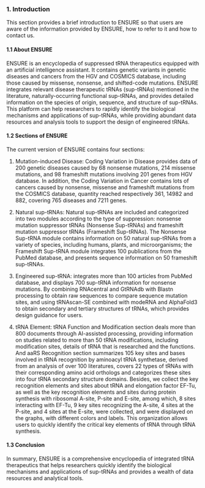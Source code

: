 ### 1. Introduction

This section provides a brief introduction to ENSURE so that users are aware of the information provided by ENSURE, how to refer to it and how to contact us\.

#### 1.1 About ENSURE

ENSURE is an encyclopedia of suppressed tRNA therapeutics equipped with an artificial intelligence assistant\. It contains genetic variants in genetic diseases and cancers from the HGV and COSMICS database, including those caused by missense, nonsense, and shifted\-code mutations\. ENSURE integrates relevant disease therapeutic tRNAs \(sup\-tRNAs\) mentioned in the literature, naturally\-occurring functional sup\-tRNAs, and provides detailed information on the species of origin, sequence, and structure of sup\-tRNAs\. This platform can help researchers to rapidly identify the biological mechanisms and applications of sup\-tRNAs, while providing abundant data resources and analysis tools to support the design of engineered tRNAs\.

#### 1.2 Sections of ENSURE

The current version of ENSURE contains four sections:

1. Mutation-induced Disease: Coding Variation in Disease provides data of 200 genetic diseases caused by 68 nonsense mutations, 214 missense mutations, and 98 frameshift mutations involving 201 genes from HGV database\. In addition, the Coding Variation in Cancer contains lots of cancers caused by nonsense, missense and frameshift mutations from the COSMICS database, quantity reached respectively 361, 14982 and 882, covering 765 diseases and 7211 genes\.

2. Natural sup\-tRNAs: Natural sup\-tRNAs are included and categorized into two modules according to the type of suppression: nonsense mutation suppressor tRNAs \(Nonsense Sup\-tRNAs\) and frameshift mutation suppressor tRNAs \(Frameshift Sup\-tRNAs\)\. The Nonsense Sup\-tRNA module contains information on 50 natural sup\-tRNAs from a variety of species, including humans, plants, and microorganisms; the Frameshift Sup\-tRNA module integrates 100 publications from the PubMed database, and presents sequence information on 50 frameshift sup\-tRNAs\.

3. Engineered sup-tRNA: integrates more than 100 articles from PubMed database, and displays 700 sup\-tRNA information for nonsense mutations\. By combining RNAcentral and GtRNAdb with Blastn processing to obtain raw sequences to compare sequence mutation sites, and using tRNAscan\-SE combined with modeRNA and AlphaFold3 to obtain secondary and tertiary structures of tRNAs, which provides design guidance for users\.

4. tRNA Element: tRNA Function and Modification section deals more than 800 documents through AI\-assisted processing, providing information on studies related to more than 50 tRNA modifications, including modification sites, details of tRNA that is researched and the functions\. And aaRS Recognition section summarizes 105 key sites and bases involved in tRNA recognition by aminoacyl tRNA synthetase, derived from an analysis of over 100 literatures, covers 22 types of tRNAs with their corresponding amino acid orthologs and categorizes these sites into four tRNA secondary structure domains\. Besides, we collect the key recognition elements and sites about tRNA and elongation factor EF\-Tu, as well as the key recognition elements and sites during protein synthesis with ribosomal A\-site, P\-site and E\-site, among which, 8 sites interacting with EF\-Tu, 9 key sites recognizing the A\-site, 4 sites at the P\-site, and 4 sites at the E\-site, were collected, and were displayed on the graphs, with different colors and labels\. This organization allows users to quickly identify the critical key elements of tRNA through tRNA synthesis\.

#### 1.3 Conclusion

In summary, ENSURE is a comprehensive encyclopedia of integrated tRNA therapeutics that helps researchers quickly identify the biological mechanisms and applications of sup\-tRNAs and provides a wealth of data resources and analytical tools\.

